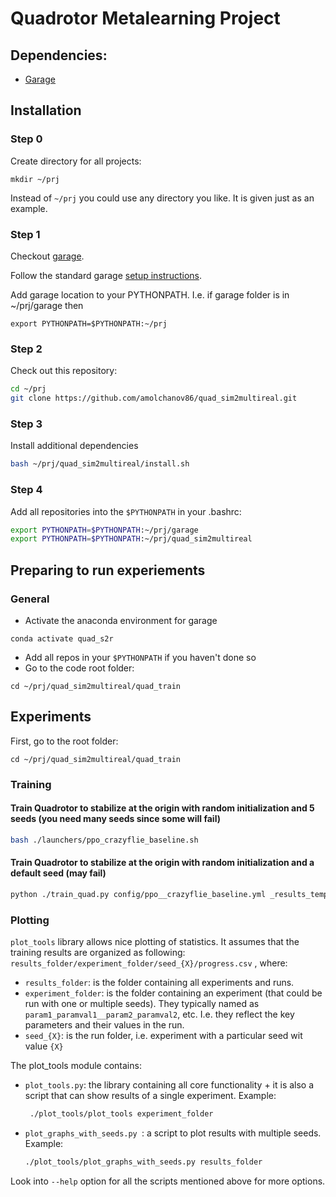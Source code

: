# Quadrotor Metalearning Project
## Dependencies:
- [Garage](https://github.com/rlworkgroup/garage/)

## Installation
### Step 0
Create directory for all projects:
```
mkdir ~/prj
```
Instead of `~/prj` you could use any directory you like. It is given just as an example.

### Step 1
Checkout [garage](https://github.com/rlworkgroup/garage/).

Follow the standard garage [setup instructions](http://rlgarage.readthedocs.io/en/latest/user/installation.html).

Add garage location to your PYTHONPATH. I.e. if garage folder is in ~/prj/garage then
```
export PYTHONPATH=$PYTHONPATH:~/prj
```

### Step 2
Check out this repository:
```sh
cd ~/prj
git clone https://github.com/amolchanov86/quad_sim2multireal.git
```

### Step 3 
Install additional dependencies
```sh
bash ~/prj/quad_sim2multireal/install.sh
```

### Step 4
Add all repositories into the `$PYTHONPATH` in your .bashrc:
```sh
export PYTHONPATH=$PYTHONPATH:~/prj/garage
export PYTHONPATH=$PYTHONPATH:~/prj/quad_sim2multireal
```


## Preparing to run experiements 

### General
- Activate the anaconda environment for garage
```
conda activate quad_s2r
```
- Add all repos in your `$PYTHONPATH` if you haven't done so
- Go to the code root folder:
```
cd ~/prj/quad_sim2multireal/quad_train
```

## Experiments

First, go to the root folder:
```
cd ~/prj/quad_sim2multireal/quad_train
```

### Training 

#### Train Quadrotor to stabilize at the origin with random initialization and 5 seeds (you need many seeds since some will fail)
```sh
bash ./launchers/ppo_crazyflie_baseline.sh
```

#### Train Quadrotor to stabilize at the origin with random initialization and a default seed (may fail)
```sh
python ./train_quad.py config/ppo__crazyflie_baseline.yml _results_temp/ppo_crazyflie_baseline/seed_001
```

### Plotting
`plot_tools` library allows nice plotting of statistics.
It assumes that the training results are organized as following: `results_folder/experiment_folder/seed_{X}/progress.csv` , where:
- `results_folder`: is the folder containing all experiments and runs.
- `experiment_folder`: is the folder containing an experiment (that could be run with one or multiple seeds). 
  They typically named as `param1_paramval1__param2_paramval2`, etc. I.e. they reflect the key parameters and their values in the run.
- `seed_{X}`: is the run folder, i.e. experiment with a particular seed wit value `{X}`

The plot_tools module contains:
- `plot_tools.py`: the library containing all core functionality + it is also a script that can show results of a single experiment. Example:
   ```sh
    ./plot_tools/plot_tools experiment_folder
   ```
- `plot_graphs_with_seeds.py `: a script to plot results with multiple seeds. Example:
   ```sh
   ./plot_tools/plot_graphs_with_seeds.py results_folder
   ```

Look into `--help` option for all the scripts mentioned above for more options.
